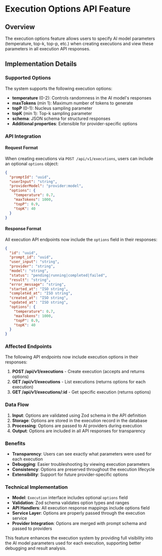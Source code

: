 # Execution Options API Feature

## Overview

The execution options feature allows users to specify AI model parameters (temperature, top-k, top-p, etc.) when creating executions and view these parameters in all execution API responses.

## Implementation Details

### Supported Options

The system supports the following execution options:

- **temperature** (0-2): Controls randomness in the AI model's responses
- **maxTokens** (min 1): Maximum number of tokens to generate
- **topP** (0-1): Nucleus sampling parameter
- **topK** (min 1): Top-k sampling parameter
- **schema**: JSON schema for structured responses
- **Additional properties**: Extensible for provider-specific options

### API Integration

#### Request Format
When creating executions via `POST /api/v1/executions`, users can include an optional `options` object:

```json
{
  "promptId": "uuid",
  "userInput": "string",
  "providerModel": "provider:model",
  "options": {
    "temperature": 0.7,
    "maxTokens": 1000,
    "topP": 0.9,
    "topK": 40
  }
}
```

#### Response Format
All execution API endpoints now include the `options` field in their responses:

```json
{
  "id": "uuid",
  "prompt_id": "uuid",
  "user_input": "string",
  "provider": "string",
  "model": "string",
  "status": "pending|running|completed|failed",
  "result": "string",
  "error_message": "string",
  "started_at": "ISO string",
  "completed_at": "ISO string",
  "created_at": "ISO string",
  "updated_at": "ISO string",
  "options": {
    "temperature": 0.7,
    "maxTokens": 1000,
    "topP": 0.9,
    "topK": 40
  }
}
```

### Affected Endpoints

The following API endpoints now include execution options in their responses:

1. **POST /api/v1/executions** - Create execution (accepts and returns options)
2. **GET /api/v1/executions** - List executions (returns options for each execution)
3. **GET /api/v1/executions/:id** - Get specific execution (returns options)

### Data Flow

1. **Input**: Options are validated using Zod schema in the API definition
2. **Storage**: Options are stored in the execution record in the database
3. **Processing**: Options are passed to AI providers during execution
4. **Output**: Options are included in all API responses for transparency

### Benefits

- **Transparency**: Users can see exactly what parameters were used for each execution
- **Debugging**: Easier troubleshooting by viewing execution parameters
- **Consistency**: Options are preserved throughout the execution lifecycle
- **Extensibility**: Support for future provider-specific options

### Technical Implementation

- **Model**: `Execution` interface includes optional `options` field
- **Validation**: Zod schema validates option types and ranges
- **API Handlers**: All execution response mappings include options field
- **Service Layer**: Options are properly passed through the execution service
- **Provider Integration**: Options are merged with prompt schema and passed to providers

This feature enhances the execution system by providing full visibility into the AI model parameters used for each execution, supporting better debugging and result analysis.
